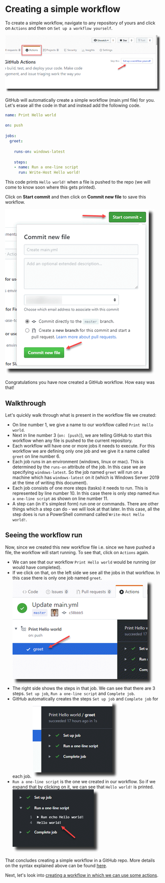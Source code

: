 # Creating a simple workflow

To create a simple workflow, navigate to any repository of yours and click on `Actions` and then on `Set up a workflow yourself`. 

![Setup a worrkflow](../../images/action-cli-simple-workflow-setup.png)

GitHub will automatically create a simple workflow (main.yml file) for you. Let's erase all the code in that and instead add the following code.

```yaml
name: Print Hello world

on: push

jobs:
  greet:

    runs-on: windows-latest

    steps:
    - name: Run a one-line script
      run: Write-Host Hello world!
```
This code prints `Hello world!` when a file is pushed to the repo (we will come to know soon where this gets printed).

Click on **Start commit** and then click on **Commit new file** to save this workflow. 

![Commit the file](../../images/action-cli-simple-workflow-commit.png)

Congratulations you have now created a GitHub workflow. How easy was that!

## Walkthrough

Let's quickly walk through what is present in the workflow file we created:
- On line number 1, we give a name to our workflow called `Print Hello world`.
- Next in line number 3 (`on: [push]`), we are telling GitHub to start this workflow when any file is pushed to the current repository.
- Each workflow will have one or more jobs it needs to execute. For this workflow we are defining only one job and we give it a name called `greet` on line number 6.
- Each job runs in an environment (windows, linux or mac). This is determined by the `runs-on` attribute of the job. In this case we are specifying `windows-latest`. So the job named `greet` will run on a machine which has `windows-latest` on it (which is Windows Server 2019 at the time of writing this document).
- Each job consists of one more steps (tasks) it needs to run. This is represented by line number 10. In this case there is only step named `Run a one-line script` as shown on line number 11.
- A step can (in it's simplest form) run one or commands. There are other things which a step can do - we will look at that later. In this case, all the step does is run a PowerShell command called `Write-Host Hello world!`. 

## Seeing the workflow run

Now, since we created this new workflow file i.e. since we have pushed a file, the workflow will start running. To see that, click on `Actions` again. 
- We can see that our workflow `Print Hello world` would be running (or would have completed). 
- If we click on that, on the left side we see all the jobs in that workflow. In this case there is only one job named `greet`.
![Greet job](../../images/action-cli-simple-workflow-greet.png)
- The right side shows the steps in that job. We can see that there are 3 steps. `Set up job`, `Run a one-line script` and `Complete job`.
- GitHub automatically creates the steps `Set up job` and `Complete job` for each job. 
![All steps](../../images/action-cli-simple-workflow-steps.png)
- `Run a one-line script` is the one we created in our workflow. So if we expand that by clicking on it, we can see that `Hello world!` is printed.
![Hello world](../../images/action-cli-simple-workflow-hello-world.png)

That concludes creating a simple workflow in a GitHub repo. More details on the syntax explained above can be found [here](https://help.github.com/en/actions/automating-your-workflow-with-github-actions/workflow-syntax-for-github-actions).

Next, let's look into [creating a workflow in which we can use some actions](./workflowusingactions.md).